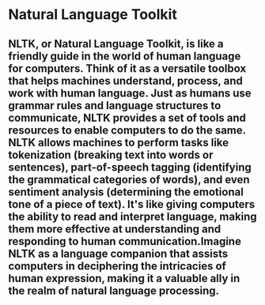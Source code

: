 # Natural Language Toolkit
## NLTK, or Natural Language Toolkit, is like a friendly guide in the world of human language for computers. Think of it as a versatile toolbox that helps machines understand, process, and work with human language. Just as humans use grammar rules and language structures to communicate, NLTK provides a set of tools and resources to enable computers to do the same.  NLTK allows machines to perform tasks like tokenization (breaking text into words or sentences), part-of-speech tagging (identifying the grammatical categories of words), and even sentiment analysis (determining the emotional tone of a piece of text). It's like giving computers the ability to read and interpret language, making them more effective at understanding and responding to human communication.Imagine NLTK as a language companion that assists computers in deciphering the intricacies of human expression, making it a valuable ally in the realm of natural language processing.
